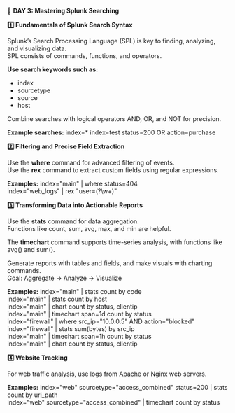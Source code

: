 🧠 **DAY 3: Mastering Splunk Searching**

**1️⃣ Fundamentals of Splunk Search Syntax**

Splunk’s Search Processing Language (SPL) is key to finding, analyzing, and visualizing data.  
SPL consists of commands, functions, and operators.

**Use search keywords such as:**
- index  
- sourcetype  
- source  
- host  

Combine searches with logical operators AND, OR, and NOT for precision.

**Example searches:**
index=* index=test status=200 OR action=purchase

**2️⃣ Filtering and Precise Field Extraction**

Use the **where** command for advanced filtering of events.  
Use the **rex** command to extract custom fields using regular expressions.

**Examples:**
index="main" | where status=404  
index="web_logs" | rex "user=(?<username>\w+)"

**3️⃣ Transforming Data into Actionable Reports**

Use the **stats** command for data aggregation.  
Functions like count, sum, avg, max, and min are helpful.  

The **timechart** command supports time-series analysis, with functions like avg() and sum().  

Generate reports with tables and fields, and make visuals with charting commands.  
Goal: Aggregate → Analyze → Visualize  

**Examples:**
index="main" | stats count by code  
index="main" | stats count by host  
index="main" | chart count by status, clientip  
index="main" | timechart span=1d count by status  
index="firewall" | where src_ip="10.0.0.5" AND action="blocked"  
index="firewall" | stats sum(bytes) by src_ip  
index="main" | timechart span=1h count by status  
index="main" | chart count by status, clientip  

**4️⃣ Website Tracking**

For web traffic analysis, use logs from Apache or Nginx web servers.

**Examples:**
index="web" sourcetype="access_combined" status=200 | stats count by uri_path  
index="web" sourcetype="access_combined" | timechart count by status
